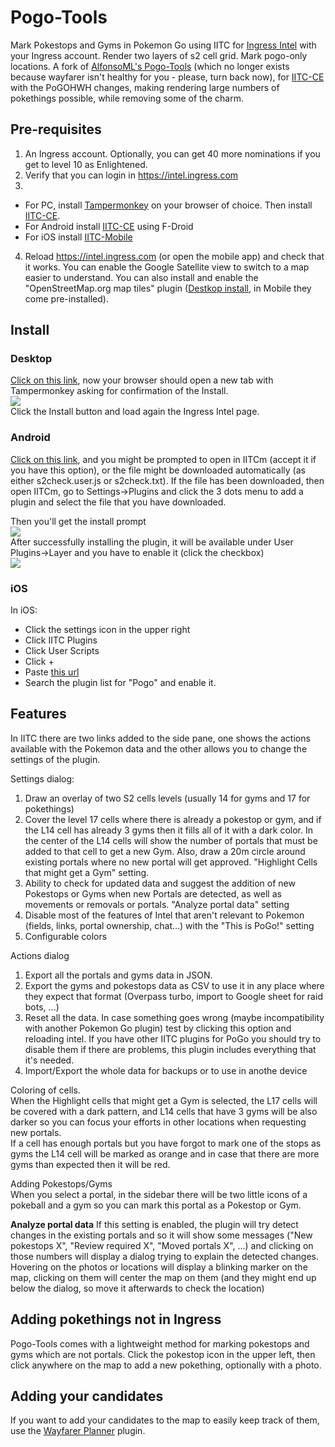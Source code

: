# Pogo-Tools
Mark Pokestops and Gyms in Pokemon Go using IITC for [Ingress Intel](https://ingress.com/intel) with your Ingress account. Render two layers of s2 cell grid. Mark pogo-only locations. A fork of [AlfonsoML's Pogo-Tools](https://gitlab.com/AlfonsoML/pogo-s2/) (which no longer exists because wayfarer isn't healthy for you - please, turn back now), for [IITC-CE](https://iitc.app/) with the PoGOHWH changes, making rendering large numbers of pokethings possible, while removing some of the charm.

## Pre-requisites
  1. An Ingress account. Optionally, you can get 40 more nominations if you get to level 10 as Enlightened.
  2. Verify that you can login in https://intel.ingress.com
  3.
* For PC, install [Tampermonkey](https://tampermonkey.net/) on your browser of choice. Then install  [IITC-CE](https://iitc.app/build/release/total-conversion-build.user.js).
* For Android install [IITC-CE](https://f-droid.org/packages/org.exarhteam.iitc_mobile/) using F-Droid
* For iOS install [IITC-Mobile](https://apps.apple.com/us/app/iitc-mobile/id1032695947)
4. Reload https://intel.ingress.com (or open the mobile app) and check that it works. You can enable the Google Satellite view to switch to a map easier to understand. You can also install and enable the "OpenStreetMap.org map tiles" plugin ([Destkop install](https://iitc.app/build/release/plugins/basemap-openstreetmap.user.js), in Mobile they come pre-installed).
 
## Install
### Desktop
<a href='https://gitlab.com/NvlblNm/pogo-s2/raw/master/s2check.user.js?inline=false'>Click on this link</a>, now your browser should open a new tab with Tampermonkey asking for confirmation of the Install.   
<img src="https://gitlab.com/NvlblNm/pogo-s2/raw/master/assets/tampermonkey_install.png">  
Click the Install button and load again the Ingress Intel page. 

### Android
<a href='https://gitlab.com/NvlblNm/pogo-s2/raw/master/s2check.user.js?inline=false'>Click on this link</a>, and you might be prompted to open in IITCm (accept it if you have this option), or the file might be downloaded automatically (as either s2check.user.js or s2check.txt).
If the file has been downloaded, then open IITCm, go to Settings->Plugins and click the 3 dots menu to add a plugin and select the file that you have downloaded.   

Then you'll get the install prompt  
<img src="https://gitlab.com/NvlblNm/pogo-s2/raw/master/assets/install_prompt.jpg">  
After successfully installing the plugin, it will be available under User Plugins->Layer and you have to enable it (click the checkbox)  
<img src="https://gitlab.com/NvlblNm/pogo-s2/raw/master/assets/enable_plugin.jpg">  

### iOS
In iOS:
- Click the settings icon in the upper right
- Click IITC Plugins
- Click User Scripts
- Click +
- Paste [this url](https://gitlab.com/NvlblNm/pogo-s2/raw/master/s2check.user.js)
- Search the plugin list for "Pogo" and enable it.

## Features
In IITC there are two links added to the side pane, one shows the actions available with the Pokemon data and the other allows you to change the settings of the plugin.
 
Settings dialog:
  1. Draw an overlay of two S2 cells levels (usually 14 for gyms and 17 for pokethings)
  2. Cover the level 17 cells where there is already a pokestop or gym, and if the L14 cell has already 3 gyms then it fills all of it with a dark color. In the center of the L14 cells will show the number of portals that must be added to that cell to get a new Gym. Also, draw a 20m circle around existing portals where no new portal will get approved. "Highlight Cells that might get a Gym" setting.
  3. Ability to check for updated data and suggest the addition of new Pokestops or Gyms when new Portals are detected, as well as movements or removals or portals. "Analyze portal data" setting
  4. Disable most of the features of Intel that aren't relevant to Pokemon (fields, links, portal ownership, chat...) with the "This is PoGo!" setting
  5. Configurable colors
  
Actions dialog
  1. Export all the portals and gyms data in JSON.
  2. Export the gyms and pokestops data as CSV to use it in any place where they expect that format (Overpass turbo, import to Google sheet for raid bots, ...)
  3. Reset all the data. In case something goes wrong (maybe incompatibility with another Pokemon Go plugin) test by clicking this option and reloading intel. If you have other IITC plugins for PoGo you should try to disable them if there are problems, this plugin includes everything that it's needed.  
  4. Import/Export the whole data for backups or to use in anothe device


Coloring of cells.  
When the Highlight cells that might get a Gym is selected, the L17 cells will be covered with a dark pattern, and L14 cells that have 3 gyms will be also darker so you can focus your efforts in other locations when requesting new portals.  
If a cell has enough portals but you have forgot to mark one of the stops as gyms the L14 cell will be marked as orange and in case that there are more gyms than expected then it will be red.
 
Adding Pokestops/Gyms  
When you select a portal, in the sidebar there will be two little icons of a pokeball and a gym so you can mark this portal as a Pokestop or Gym.  

**Analyze portal data**
If this setting is enabled, the plugin will try detect changes in the existing portals and so it will show some messages ("New pokestops X", "Review required X", "Moved portals X", ...) and clicking on those numbers will display a dialog trying to explain the detected changes. Hovering on the photos or locations will display a blinking marker on the map, clicking on them will center the map on them (and they might end up below the dialog, so move it afterwards to check the location)

## Adding pokethings not in Ingress
Pogo-Tools comes with a lightweight method for marking pokestops and gyms which are not portals. Click the pokestop icon in the upper left, then click anywhere on the map to add a new pokething, optionally with a photo.

## Adding your candidates
If you want to add your candidates to the map to easily keep track of them, use the [Wayfarer Planner](https://gitlab.com/NvlblNm/wayfarer/) plugin.

